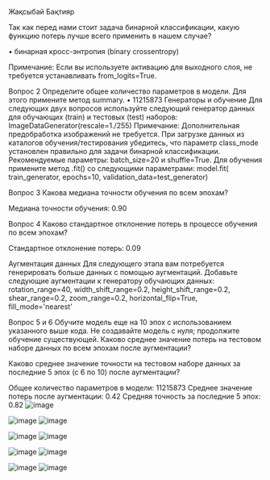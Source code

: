 Жақсыбай Бақтияр

Так как перед нами стоит задача бинарной классификации, какую функцию потерь лучше всего применить в нашем случае?

•	бинарная кросс-энтропия (binary crossentropy)

Примечание: Если вы используете активацию для выходного слоя, не требуется устанавливать from_logits=True.


Вопрос 2
Определите общее количество параметров в модели. Для этого примените метод summary.
•	11215873
Генераторы и обучение
Для следующих двух вопросов используйте следующий генератор данных для обучающих (train) и тестовых (test) наборов:
ImageDataGenerator(rescale=1./255)
Примечание: Дополнительная предобработка изображений не требуется. При загрузке данных из каталогов обучения/тестирования убедитесь, что параметр class_mode установлен правильно для задачи бинарной классификации. Рекомендуемые параметры: batch_size=20 и shuffle=True.
Для обучения примените метод .fit() со следующими параметрами:
model.fit( train_generator, epochs=10, validation_data=test_generator)


Вопрос 3
Какова медиана точности обучения по всем эпохам?

Медиана точности обучения: 0.90

Вопрос 4
Каково стандартное отклонение потерь в процессе обучения по всем эпохам?

Стандартное отклонение потерь: 0.09


Аугментация данных
Для следующего этапа вам потребуется генерировать больше данных с помощью аугментаций.
Добавьте следующие аугментации к генератору обучающих данных:
rotation_range=40,
width_shift_range=0.2,
height_shift_range=0.2,
shear_range=0.2,
zoom_range=0.2,
horizontal_flip=True,
fill_mode='nearest'



Вопрос 5 и  6
Обучите модель еще на 10 эпох с использованием указанного выше кода. Не создавайте модель с нуля; продолжите обучение существующей.
Каково среднее значение потерь на тестовом наборе данных по всем эпохам после аугментации?

Каково среднее значение точности на тестовом наборе данных за последние 5 эпох (с 6 по 10) после аугментации?

Общее количество параметров в модели: 11215873
Среднее значение потерь после аугментации: 0.42
Средняя точность за последние 5 эпох: 0.82
![image](https://github.com/Baktiyar88/SRO---/assets/158766882/e43cd53b-235c-4ab4-be4b-502d9989703c)


![image](https://github.com/Baktiyar88/SRO---/assets/158766882/fc2f2d82-feeb-4ae3-bce4-4eaf98d11675)
![image](https://github.com/Baktiyar88/SRO---/assets/158766882/79c49832-fbf4-4baf-8062-38b397890861)

![image](https://github.com/Baktiyar88/SRO---/assets/158766882/cec51ce7-fe85-4a5b-93a6-ae8b2464d8e0)
![image](https://github.com/Baktiyar88/SRO---/assets/158766882/f324a112-ecdf-4ad9-9a06-614555e07a6e)

![image](https://github.com/Baktiyar88/SRO---/assets/158766882/aeca8af2-2e15-4d23-ac8f-3a0ce7bc8f5d)
![image](https://github.com/Baktiyar88/SRO---/assets/158766882/2c970024-ff27-49c3-8078-d09d1cbcc5da)

![image](https://github.com/Baktiyar88/SRO---/assets/158766882/fc983705-f758-4661-b86c-0901a87dfd67)
![image](https://github.com/Baktiyar88/SRO---/assets/158766882/7778a135-39cb-461f-b892-1d5a14c55b90)

